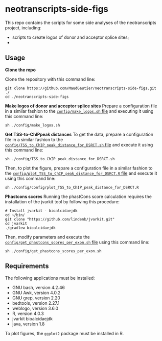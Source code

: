 # neotranscripts-side-figs

This repo contains the scripts for some side analyses of the neotranscripts project, including:

* scripts to create logos of donor and acceptor splice sites;
* 


## Usage

**Clone the repo**

Clone the repository with this command line:
```
git clone https://github.com/MaudGautier/neotranscripts-side-figs.git ./
cd ./neotranscripts-side-figs
```

**Make logos of donor and acceptor splice sites**
Prepare a configuration file in a similar fashion to the [``config/make_logos.sh`` file](https://github.com/MaudGautier/neotranscripts-side-figs/tree/main/config/make_logos.sh) and executing it using this command line:
```
sh ./config/make_logos.sh
```

**Get TSS-to-ChIPpeak distances**
To get the data, prepare a configuration file in a similar fashion to the [``config/TSS_to_ChIP_peak_distance_for_DSRCT.sh`` file](https://github.com/MaudGautier/neotranscripts-side-figs/tree/main/config/TSS_to_ChIP_peak_distance_for_DSRCT.sh) and execute it using this command line:
```
sh ./config/TSS_to_ChIP_peak_distance_for_DSRCT.sh
```

Then, to plot the figure, prepare a configuration file in a similar fashion to the [``config/plot_TSS_to_ChIP_peak_distance_for_DSRCT.R`` file](https://github.com/MaudGautier/neotranscripts-side-figs/tree/main/config/plot_TSS_to_ChIP_peak_distance_for_DSRCT.R) and execute it using this command line:
```
sh ./config/config/plot_TSS_to_ChIP_peak_distance_for_DSRCT.R
```

**Phastcons scores**
Running the phastCons score calculation requires the installation of the jvarkit tool by following this procedure:
```
# Install jvarkit - bioalcidaejdk
cd ~/bin/
git clone "https://github.com/lindenb/jvarkit.git"
cd jvarkit
./gradlew bioalcidaejdk
```

Then, modify parameters and execute the [``config/get_phastcons_scores_per_exon.sh`` file](https://github.com/MaudGautier/neotranscripts-side-figs/tree/main/config/get_phastcons_scores_per_exon.sh) using this command line:
```
sh ./config/get_phastcons_scores_per_exon.sh
```



## Requirements

The following applications must be installed: 

* GNU bash, version 4.2.46
* GNU Awk, version 4.0.2
* GNU grep, version 2.20
* bedtools, version 2.27.1
* weblogo, version 3.6.0
* R, version 4.0.3
* jvarkit bioalcidaejdk
* java, version 1.8

To plot figures, the `ggplot2` package must be installed in R.



